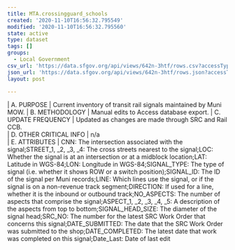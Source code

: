 ```yaml
---
title: MTA.crossingguard_schools
created: '2020-11-10T16:56:32.795549'
modified: '2020-11-10T16:56:32.795560'
state: active
type: dataset
tags: []
groups:
  - Local Government
csv_url: 'https://data.sfgov.org/api/views/642n-3htf/rows.csv?accessType=DOWNLOAD'
json_url: 'https://data.sfgov.org/api/views/642n-3htf/rows.json?accessType=DOWNLOAD'
layout: post

---
```

| A. PURPOSE | Current inventory of transit rail signals maintained by Muni MOW.
| B. METHODOLOGY | Manual edits to Access database export. 
| C. UPDATE FREQUENCY | Updated as changes are made through SRC and Rail CCB.	 
| D. OTHER CRITICAL INFO | n/a	
| E. ATTRIBUTES | CNN: The intersection associated with the signal;STREET_1, _2, _3, _4: The cross streets nearest to the signal;LOC: Whether the signal is at an intersection or at a midblock location;LAT: Latitude in WGS-84;LON: Longitude in WGS-84;SIGNAL_TYPE: The type of signal (i.e. whether it shows ROW or a switch position);SIGNAL_ID: The ID of the signal per Muni records;LINE: Which lines use the signal, or if the signal is on a non-revenue track segment;DIRECTION: If used for a line, whether it is the inbound or outbound track;NO_ASPECTS: The number of aspects that comprise the signal;ASPECT_1, _2, _3, _4, _5: A description of the aspects from top to bottom;SIGNAL_HEAD_SIZE: The diameter of the signal head;SRC_NO: The number for the latest SRC Work Order that concerns this signal;DATE_SUBMITTED: The date that the SRC Work Order was submitted to the shop;DATE_COMPLETED: The latest date that work was completed on this signal;Date_Last: Date of last edit
